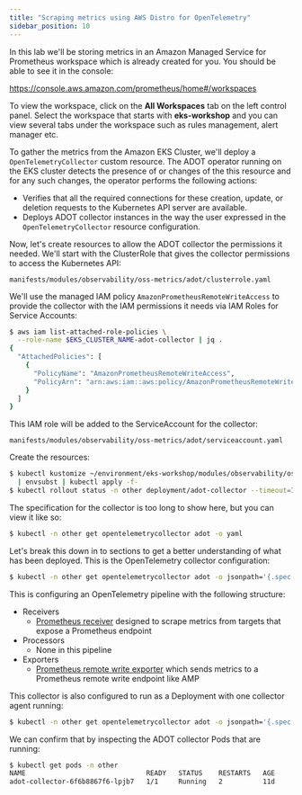 ```yaml
---
title: "Scraping metrics using AWS Distro for OpenTelemetry"
sidebar_position: 10
---
```


In this lab we'll be storing metrics in an Amazon Managed Service for Prometheus workspace which is already created for you. You should be able to see it in the console:

https://console.aws.amazon.com/prometheus/home#/workspaces

To view the workspace, click on the **All Workspaces** tab on the left control panel. Select the workspace that starts with **eks-workshop** and you can view several tabs under the workspace such as rules management, alert manager etc.

To gather the metrics from the Amazon EKS Cluster, we'll deploy a `OpenTelemetryCollector` custom resource. The ADOT operator running on the EKS cluster detects the presence of or changes of the this resource and for any such changes, the operator performs the following actions:

- Verifies that all the required connections for these creation, update, or deletion requests to the Kubernetes API server are available.
- Deploys ADOT collector instances in the way the user expressed in the `OpenTelemetryCollector` resource configuration.

Now, let's create resources to allow the ADOT collector the permissions it needed. We'll start with the ClusterRole that gives the collector permissions to access the Kubernetes API:

```file
manifests/modules/observability/oss-metrics/adot/clusterrole.yaml
```

We'll use the managed IAM policy `AmazonPrometheusRemoteWriteAccess` to provide the collector with the IAM permissions it needs via IAM Roles for Service Accounts:

```bash
$ aws iam list-attached-role-policies \
  --role-name $EKS_CLUSTER_NAME-adot-collector | jq .
{
  "AttachedPolicies": [
    {
      "PolicyName": "AmazonPrometheusRemoteWriteAccess",
      "PolicyArn": "arn:aws:iam::aws:policy/AmazonPrometheusRemoteWriteAccess"
    }
  ]
}
```

This IAM role will be added to the ServiceAccount for the collector:

```file
manifests/modules/observability/oss-metrics/adot/serviceaccount.yaml
```

Create the resources:

```bash hook=deploy-adot
$ kubectl kustomize ~/environment/eks-workshop/modules/observability/oss-metrics/adot \
  | envsubst | kubectl apply -f-
$ kubectl rollout status -n other deployment/adot-collector --timeout=120s
```

The specification for the collector is too long to show here, but you can view it like so:

```bash
$ kubectl -n other get opentelemetrycollector adot -o yaml
```

Let's break this down in to sections to get a better understanding of what has been deployed. This is the OpenTelemetry collector configuration:

```bash
$ kubectl -n other get opentelemetrycollector adot -o jsonpath='{.spec.config}' | yq
```

This is configuring an OpenTelemetry pipeline with the following structure:

* Receivers
  - [Prometheus receiver](https://github.com/open-telemetry/opentelemetry-collector-contrib/blob/main/receiver/prometheusreceiver/README.md) designed to scrape metrics from targets that expose a Prometheus endpoint
* Processors
  - None in this pipeline
* Exporters
  - [Prometheus remote write exporter](https://github.com/open-telemetry/opentelemetry-collector-contrib/tree/main/exporter/prometheusremotewriteexporter) which sends metrics to a Prometheus remote write endpoint like AMP

This collector is also configured to run as a Deployment with one collector agent running:

```bash
$ kubectl -n other get opentelemetrycollector adot -o jsonpath='{.spec.mode}{"\n"}'
```

We can confirm that by inspecting the ADOT collector Pods that are running:

```bash 
$ kubectl get pods -n other
NAME                              READY   STATUS    RESTARTS   AGE
adot-collector-6f6b8867f6-lpjb7   1/1     Running   2          11d
```
